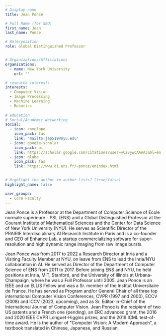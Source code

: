 ```yaml
---
# Display name
title: Jean Ponce

# Full Name (for SEO)
first_name: Jean
last_name: Ponce

# Role/position
role: Global Distinguished Professor


# Organizations/Affiliations
organizations:
  - name: New York University
    url: ''

# research interests
interests:
  - Computer Vision
  - Image Processing
  - Machine Learning
  - Robotics
  
# education
# Social/Academic Networking
social:
  - icon: envelope
    icon_pack: fas
    link: 'mailto:jap519@nyu.edu'
  - icon: google-scholar
    icon_pack: ai
    link: https://scholar.google.com/citations?user=vC2vywcAAAAJ&hl=en
  - icon: globe
    icon_pack: fas
    link: https://www.di.ens.fr/~ponce/enindex.html
  

# Highlight the author in author lists? (true/false)
highlight_name: false

user_groups:
  - Core Faculty
---
```


Jean Ponce is a Professor at the Department of Computer Science of Ecole normale supérieure - PSL (ENS) and a Global Distinguished Professor at the Courant Institute of Mathematical Sciences and the Center for Data Science of New York University (NYU). He serves as Scientific Director of the PRAIRIE Interdisciplinary AI Research Institute in Paris and is a co-founder and CEO of Enhance Lab, a startup commercializing software for super-resolution and high dynamic range imaging from raw image bursts.

Jean Ponce was from 2017 to 2022 a Research Director at Inria and a Visiting Faculty Member at NYU, on leave from ENS to lead the Inria/NYU collaboration in AI. He served as Director of the Department of Computer Science of ENS from 2011 to 2017. Before joining ENS and NYU, he held positions at Inria, MIT, Stanford, and the University of Illinois at Urbana-Champaign, where he was a Full Professor until 2005. Jean Ponce is an IEEE and an ELLIS Fellow and was a Sr. member of the Institut Universitaire de France. He has served as Program and/or General Chair of all three top international Computer Vision Conferences, CVPR (1997 and 2000), ECCV (2008) and ICCV (2023, upcoming), and as Sr. Editor-in-Chief of the International Journal of Computer Vision. Jean Ponce is the recipient of two US patents and a French one (pending), an ERC advanced grant, the 2016 and 2020 IEEE CVPR Longuet-Higgins prizes, and the 2019 ICML test-of-time award. He is the author of "Computer Vision: A Modern Approach", a textbook translated in Chinese, Japanese, and Russian.